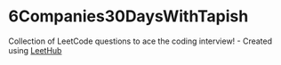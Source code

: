 # 6Companies30DaysWithTapish
Collection of LeetCode questions to ace the coding interview! - Created using [LeetHub](https://github.com/QasimWani/LeetHub)
